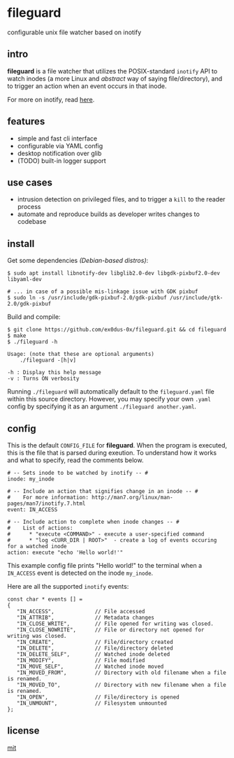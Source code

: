 # fileguard

configurable unix file watcher based on inotify

## intro

__fileguard__ is a file watcher that utilizes the POSIX-standard `inotify` API to watch inodes (a more Linux and _abstract_ way of saying file/directory), and to trigger an action when an event occurs in that inode.

For more on inotify, read [here](https://linux.die.net/man/7/inotify).

## features

* simple and fast cli interface
* configurable via YAML config
* desktop notification over glib
* (TODO) built-in logger support

## use cases

* intrusion detection on privileged files, and to trigger a `kill` to the reader process
* automate and reproduce builds as developer writes changes to codebase

## install

Get some dependencies _(Debian-based distros)_:

```
$ sudo apt install libnotify-dev libglib2.0-dev libgdk-pixbuf2.0-dev libyaml-dev

# ... in case of a possible mis-linkage issue with GDK pixbuf
$ sudo ln -s /usr/include/gdk-pixbuf-2.0/gdk-pixbuf /usr/include/gtk-2.0/gdk-pixbuf
```

Build and compile:

```
$ git clone https://github.com/ex0dus-0x/fileguard.git && cd fileguard
$ make
$ ./fileguard -h

Usage: (note that these are optional arguments)
    ./fileguard -[h|v]

-h : Display this help message
-v : Turns ON verbosity
```

Running `./fileguard` will automatically default to the `fileguard.yaml` file within this source directory. However, you may specify your own `.yaml` config by specifying it as an argument `./fileguard another.yaml`.


## config

This is the default `CONFIG_FILE` for __fileguard__. When the program is executed, this is the file that is parsed during exeution. To understand how it works and what to specify, read the comments below.

    # -- Sets inode to be watched by inotify -- #
    inode: my_inode

    # -- Include an action that signifies change in an inode -- #
    #    For more information: http://man7.org/linux/man-pages/man7/inotify.7.html
    event: IN_ACCESS

    # -- Include action to complete when inode changes -- #
    #    List of actions:
    #      * "execute <COMMAND>" - execute a user-specified command
    #      * "log <CURR_DIR | ROOT>"  - create a log of events occuring for a watched inode
    action: execute "echo 'Hello world!'"


This example config file prints "Hello world!" to the terminal when a `IN_ACCESS` event is detected on the inode `my_inode`.

Here are all the supported `inotify` events:

    const char * events [] =
    {
       "IN_ACCESS",             // File accessed
       "IN_ATTRIB",             // Metadata changes
       "IN_CLOSE_WRITE",        // File opened for writing was closed.
       "IN_CLOSE_NOWRITE",      // File or directory not opened for writing was closed.
       "IN_CREATE",             // File/directory created
       "IN_DELETE",             // File/directory deleted
       "IN_DELETE_SELF",        // Watched inode deleted
       "IN_MODIFY",             // File modified
       "IN_MOVE_SELF",          // Watched inode moved
       "IN_MOVED_FROM",         // Directory with old filename when a file is renamed.
       "IN_MOVED_TO",           // Directory with new filename when a file is renamed.
       "IN_OPEN",               // File/directory is opened
       "IN_UNMOUNT",            // Filesystem unmounted
    };

## license

[mit](https://codemuch.tech/license.txt)
